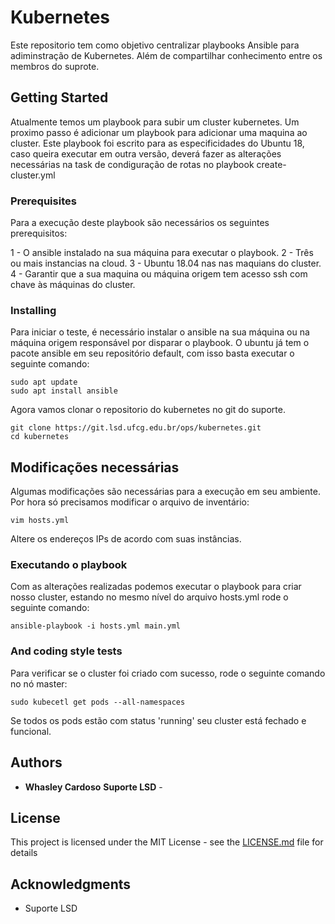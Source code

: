 # Kubernetes

Este repositorio tem como objetivo centralizar playbooks Ansible para adiminstração de Kubernetes. Além de compartilhar conhecimento entre os membros do suprote.

## Getting Started

Atualmente temos um playbook para subir um cluster kubernetes. Um proximo passo é adicionar um playbook para adicionar uma maquina ao cluster.
Este playbook foi escrito para as especificidades do Ubuntu 18, caso queira executar em outra versão, deverá fazer as alterações necessárias na task de condiguração de rotas no playbook create-cluster.yml

### Prerequisites

Para a execução deste playbook são necessários os seguintes prerequisitos:

1 - O ansible instalado na sua máquina para executar o playbook.
2 - Três ou mais instancias na cloud.
3 - Ubuntu 18.04 nas nas maquians do cluster.
4 - Garantir que a sua maquina ou máquina origem tem acesso ssh com chave às máquinas do cluster.


### Installing

Para iniciar o teste, é necessário instalar o ansible na sua máquina ou na máquina origem responsável por disparar o playbook. O ubuntu já tem o pacote ansible em seu repositório default, com isso basta executar o seguinte comando:

```
sudo apt update
sudo apt install ansible
```

Agora vamos clonar o repositorio do kubernetes no git do suporte.


```
git clone https://git.lsd.ufcg.edu.br/ops/kubernetes.git
cd kubernetes
```

## Modificações necessárias

Algumas modificações são necessárias para a execução em seu ambiente. Por hora só precisamos modificar o arquivo de inventário:

```
vim hosts.yml
```

Altere os endereços IPs de acordo com suas instâncias.


### Executando o playbook

Com as alterações realizadas podemos executar o playbook para criar nosso cluster, estando no mesmo nível do arquivo hosts.yml rode o seguinte comando:

```
ansible-playbook -i hosts.yml main.yml
```

### And coding style tests

Para verificar se o cluster foi criado com sucesso, rode o seguinte comando no nó master:

```
sudo kubecetl get pods --all-namespaces
```

Se todos os pods estão com status 'running' seu cluster está fechado e funcional.


## Authors

* **Whasley Cardoso** **Suporte LSD** - <!--*Initial work* - [PurpleBooth](https://github.com/PurpleBooth) -->


## License

This project is licensed under the MIT License - see the [LICENSE.md](LICENSE.md) file for details

## Acknowledgments

* Suporte LSD
